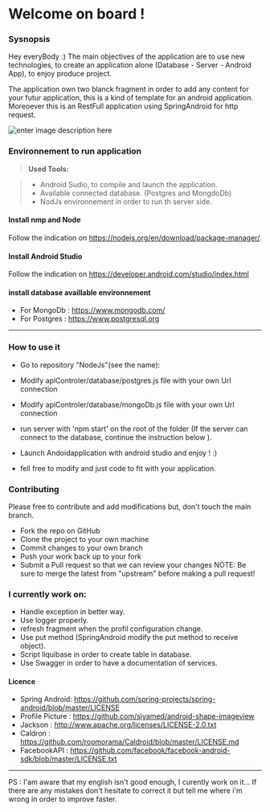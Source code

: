 Welcome on board !
===================

### Sysnopsis

Hey everyBody :)
The main objectives of the application are to use new technologies, to create an application alone (Database - Server - Android App), to enjoy produce project.

The application own two blanck fragment in order to add any content for your futur application, this is a kind of template for an android application.
Moreoever this is an RestFull application using SpringAndroid for http request.

![enter image description here](https://lh3.googleusercontent.com/uhSEMSYzlichMdnMxhBpGy9OIqV1VVsaA93C_AwjcsjknG1Vpm3s5eB3E7O0UQa3OMKcXJ0a=s0 "diagrammeApplication.png")



### Environnement to run application

> **Used Tools:**

> - Android Sudio, to compile and launch the application.
> - Available connected database. (Postgres and MongdoDb)
> - NodJs environnement in order to run th server side.

#### <i class="icon-upload"></i> Install nmp and Node
Follow the indication on https://nodejs.org/en/download/package-manager/.

#### <i class="icon-upload"></i> Install Android Studio
Follow the indication on  https://developer.android.com/studio/index.html

#### <i class="icon-upload"></i> install database availlable environnement

-  For MongoDb :  https://www.mongodb.com/
-  For Postgres : https://www.postgresql.org

---------

### How to use it

- Go to repository "NodeJs"(see the name):
 - Modify apiControler/database/postgres.js file with your own Url connection
 - Modify apiControler/database/mongoDb.js file with your own Url connection

- run server with 'npm start' on the root of the folder (If the server can connect to the database, continue the instruction below ).

- Launch Andoidapplication with android studio and enjoy ! :)
- fell free to modify and just code to fit with your application.



### Contributing

Please free to contribute and add modifications but, don't touch the main branch.

- Fork the repo on GitHub
- Clone the project to your own machine
- Commit changes to your own branch
- Push your work back up to your fork
- Submit a Pull request so that we can review your changes
NOTE: Be sure to merge the latest from "upstream" before making a pull request!


### I currently work on:

- Handle exception in better way.
- Use logger properly.
- refresh fragment when the profil configuration change.
- Use put method (SpringAndroid modify the put method to receive object).
- Script liquibase in order to create table in database.
- Use Swagger in order to have a documentation of services.

#### Licence

- Spring Android: https://github.com/spring-projects/spring-android/blob/master/LICENSE
- Profile Picture : https://github.com/siyamed/android-shape-imageview
- Jackson : http://www.apache.org/licenses/LICENSE-2.0.txt
- Caldron : https://github.com/roomorama/Caldroid/blob/master/LICENSE.md
- FacebookAPI : https://github.com/facebook/facebook-android-sdk/blob/master/LICENSE.txt

<HR>
PS : I'am aware that my english isn't good enough, I curently work on it... If there are any mistakes don't hesitate to correct it but tell me where i'm wrong in order to improve faster.
